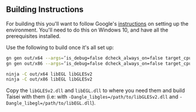 ## Building Instructions

For building this you'll want to follow Google's [instructions]() on setting up the environment. You'll need to do this on Windows 10, and have all the prerequisites installed.

Use the following to build once it's all set up:

```bash
gn gen out/x64 --args=’is_debug=false dcheck_always_on=false target_cpu=\"x64\"’
gn gen out/x86 --args=’is_debug=false dcheck_always_on=false target_cpu=\"x86\"’

ninja -C out/x64 libEGL libGLESv2
ninja -C out/x86 libEGL libGLESv2
```

Copy the `libGLESv2.dll` and `libEGL.dll` to where you need them and build Taisei with them (i.e: with `-Dangle_libgles=/path/to/libGLESv2.dll` and `-Dangle_libegl=/path/to/libEGL.dll`).
